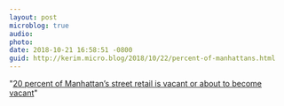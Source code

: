 ```yaml
---
layout: post
microblog: true
audio: 
photo: 
date: 2018-10-21 16:58:51 -0800
guid: http://kerim.micro.blog/2018/10/22/percent-of-manhattans.html
---
```

"[20 percent of Manhattan’s street retail is vacant or about to become vacant](https://www.citylab.com/life/2018/10/how-manhattan-became-rich-ghost-town/573025/)"
